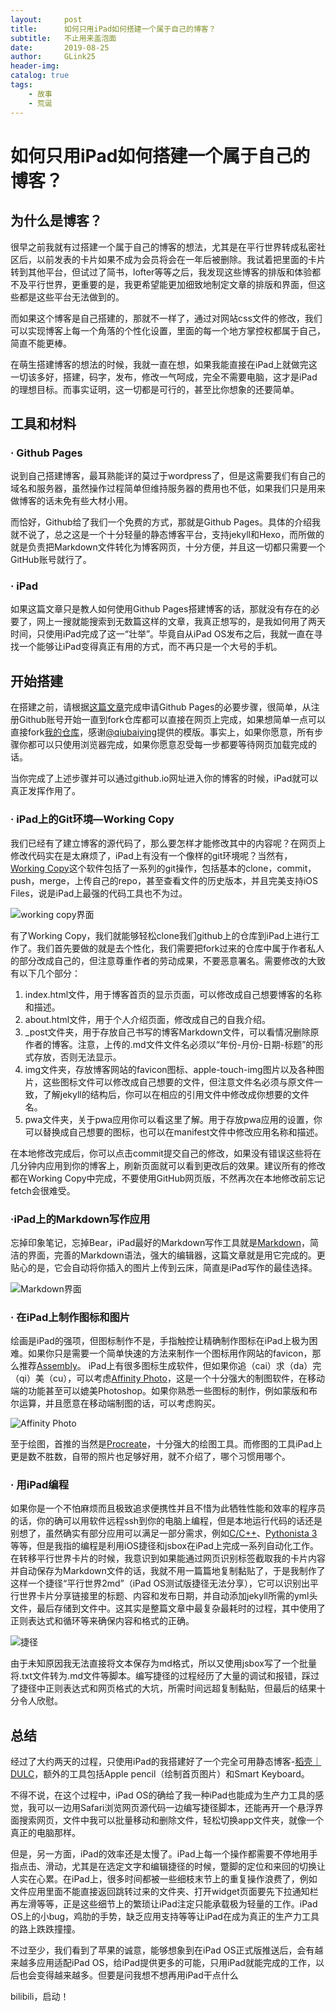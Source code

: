 ```yaml
---
layout:     post
title:      如何只用iPad如何搭建一个属于自己的博客？
subtitle:   不止用来盖泡面
date:       2019-08-25
author:     GLink25
header-img: 
catalog: true
tags:
    - 故事
    - 荒诞
---
```


# 如何只用iPad如何搭建一个属于自己的博客？
## 为什么是博客？
很早之前我就有过搭建一个属于自己的博客的想法，尤其是在平行世界转成私密社区后，以前发表的卡片如果不成为会员将会在一年后被删除。我试着把里面的卡片转到其他平台，但试过了简书，lofter等等之后，我发现这些博客的排版和体验都不及平行世界，更重要的是，我更希望能更加细致地制定文章的排版和界面，但这些都是这些平台无法做到的。

而如果这个博客是自己搭建的，那就不一样了，通过对网站css文件的修改，我们可以实现博客上每一个角落的个性化设置，里面的每一个地方掌控权都属于自己，简直不能更棒。

在萌生搭建博客的想法的时候，我就一直在想，如果我能直接在iPad上就做完这一切该多好，搭建，码字，发布，修改一气呵成，完全不需要电脑，这才是iPad的理想目标。而事实证明，这一切都是可行的，甚至比你想象的还要简单。

## 工具和材料
### · Github Pages
说到自己搭建博客，最耳熟能详的莫过于wordpress了，但是这需要我们有自己的域名和服务器，虽然操作过程简单但维持服务器的费用也不低，如果我们只是用来做博客的话未免有些大材小用。

而恰好，Github给了我们一个免费的方式，那就是Github Pages。具体的介绍我就不说了，总之这是一个十分轻量的静态博客平台，支持jekyll和Hexo，而所做的就是负责把Markdown文件转化为博客网页，十分方便，并且这一切都只需要一个GitHub账号就行了。
### · iPad
如果这篇文章只是教人如何使用Github Pages搭建博客的话，那就没有存在的必要了，网上一搜就能搜索到无数篇这样的文章，我真正想写的，是我如何用了两天时间，只使用iPad完成了这一“壮举”。毕竟自从iPad OS发布之后，我就一直在寻找一个能够让iPad变得真正有用的方式，而不再只是一个大号的手机。
## 开始搭建
在搭建之前，请根据[这篇文章](https://www.jianshu.com/p/e68fba58f75c)完成申请Github Pages的必要步骤，很简单，从注册Github账号开始一直到fork仓库都可以直接在网页上完成，如果想简单一点可以直接fork[我的仓库](https://github.com/glink25/glink25.github.io)，感谢[@qiubaiying](https://github.com/qiubaiying)提供的模版。事实上，如果你愿意，所有步骤你都可以只使用浏览器完成，如果你愿意忍受每一步都要等待网页加载完成的话。

当你完成了上述步骤并可以通过github.io网址进入你的博客的时候，iPad就可以真正发挥作用了。
###  · iPad上的Git环境—Working Copy
我们已经有了建立博客的源代码了，那么要怎样才能修改其中的内容呢？在网页上修改代码实在是太麻烦了，iPad上有没有一个像样的git环境呢？当然有，[Working Copy](https://apps.apple.com/cn/app/working-copy/id896694807)这个软件包括了一系列的git操作，包括基本的clone，commit，push，merge，上传自己的repo，甚至查看文件的历史版本，并且完美支持iOS Files，说是iPad上最强的代码工具也不为过。

![working copy界面](https://i.loli.net/2019/08/25/pQqOGyAUiFvmtbM.jpg)

有了Working Copy，我们就能够轻松clone我们github上的仓库到iPad上进行工作了。我们首先要做的就是去个性化，我们需要把fork过来的仓库中属于作者私人的部分改成自己的，但注意尊重作者的劳动成果，不要恶意署名。需要修改的大致有以下几个部分：

1. index.html文件，用于博客首页的显示页面，可以修改成自己想要博客的名称和描述。
2. about.html文件，用于个人介绍页面，修改成自己的自我介绍。
3. _post文件夹，用于存放自己书写的博客Markdown文件，可以看情况删除原作者的博客。注意，上传的.md文件文件名必须以“年份-月份-日期-标题”的形式存放，否则无法显示。
4. img文件夹，存放博客网站的favicon图标、apple-touch-img图片以及各种图片，这些图标文件可以修改成自己想要的文件，但注意文件名必须与原文件一致，了解jekyll的结构后，你可以在相应的引用文件中修改成你想要的文件名。
5. pwa文件夹，关于pwa应用你可以看这里了解。用于存放pwa应用的设置，你可以替换成自己想要的图标，也可以在manifest文件中修改应用名称和描述。

在本地修改完成后，你可以点击commit提交自己的修改，如果没有错误这些将在几分钟内应用到你的博客上，刷新页面就可以看到更改后的效果。建议所有的修改都在Working Copy中完成，不要使用GitHub网页版，不然再次在本地修改前忘记fetch会很难受。
### ·iPad上的Markdown写作应用
忘掉印象笔记，忘掉Bear，iPad最好的Markdown写作工具就是[Markdown](https://apps.apple.com/cn/app/markdown/id1472328263)，简洁的界面，完善的Markdown语法，强大的编辑器，这篇文章就是用它完成的。更贴心的是，它会自动将你插入的图片上传到云床，简直是iPad写作的最佳选择。

![Markdown界面](https://i.loli.net/2019/08/25/GTnVrRMj6DH8ZYg.jpg)

### · 在iPad上制作图标和图片
绘画是iPad的强项，但图标制作不是，手指触控让精确制作图标在iPad上极为困难。如果你只是需要一个简单快速的方法来制作一个图标用作网站的favicon，那么推荐[Assembly](https://apps.apple.com/cn/app/assembly-art-and-design/id1024210402)。
iPad上有很多图标生成软件，但如果你追（cai）求（da）完（qi）美（cu），可以考虑[Affinity Photo](https://apps.apple.com/cn/app/affinity-photo/id1117941080)，这是一个十分强大的制图软件，在移动端的功能甚至可以媲美Photoshop。如果你熟悉一些图标的制作，例如蒙版和布尔运算，并且愿意在移动端制图的话，可以考虑购买。

![Affinity Photo](https://i.loli.net/2019/08/25/p5lNTQZ4yMwxGm3.jpg)

至于绘图，首推的当然是[Procreate](https://apps.apple.com/cn/app/procreate/id425073498)，十分强大的绘图工具。而修图的工具iPad上更是数不胜数，自带的照片也足够好用，就不介绍了，哪个习惯用哪个。
### · 用iPad编程
如果你是一个不怕麻烦而且极致追求便携性并且不惜为此牺牲性能和效率的程序员的话，你的确可以用软件远程ssh到你的电脑上编程，但是本地运行代码的话还是别想了，虽然确实有部分应用可以满足一部分需求，例如[C/C++](https://apps.apple.com/cn/app/c-c-%24/id1003101482)、[Pythonista 3](https://apps.apple.com/cn/app/pythonista-3/id1085978097)等等，但是我指的编程是利用iOS捷径和jsbox在iPad上完成一系列自动化工作。
在转移平行世界卡片的时候，我意识到如果能通过网页识别标签截取我的卡片内容并自动保存为Markdown文件的话，我就不用一篇篇地复制黏贴了，于是我制作了这样一个捷径“平行世界2md”（iPad OS测试版捷径无法分享），它可以识别出平行世界卡片分享链接里的标题、内容和发布日期，并自动添加jekyll所需的yml头文件，最后存储到文件中。这其实是整篇文章中最复杂最耗时的过程，其中使用了正则表达式和循环等来确保内容和格式的正确。

![捷径](https://i.loli.net/2019/08/25/CXUgY7zw5keLQA9.jpg)

由于未知原因我无法直接将文本保存为md格式，所以又使用jsbox写了一个批量将.txt文件转为.md文件等脚本。编写捷径的过程经历了大量的调试和报错，踩过了捷径中正则表达式和网页格式的大坑，所需时间远超复制黏贴，但最后的结果十分令人欣慰。
## 总结
经过了大约两天的过程，只使用iPad的我搭建好了一个完全可用静态博客-[稻壳｜DULC](https://glink25.github.io/)，额外的工具包括Apple pencil（绘制首页图片）和Smart Keyboard。

不得不说，在这个过程中，iPad OS的确给了我一种iPad也能成为生产力工具的感觉，我可以一边用Safari浏览网页源代码一边编写捷径脚本，还能再开一个悬浮界面搜索网页，文件中我可以批量移动和删除文件，轻松切换app文件夹，就像一个真正的电脑那样。

但是，另一方面，iPad的效率还是太慢了。iPad上每一个操作都需要不停地用手指点击、滑动，尤其是在选定文字和编辑捷径的时候，蹩脚的定位和来回的切换让人实在心累。在iPad上，很多时间都被一些细枝末节上的重复操作浪费了，例如文件应用里面不能直接返回跳转过来的文件夹、打开widget页面要先下拉通知栏再左滑等等，正是这些细节上的繁琐让iPad注定只能承载极为轻量的工作。iPad OS上的小bug，鸡肋的手势，缺乏应用支持等等让iPad在成为真正的生产力工具的路上跌跌撞撞。

不过至少，我们看到了苹果的诚意，能够想象到在iPad OS正式版推送后，会有越来越多应用适配iPad OS，给iPad提供更多的可能，只用iPad就能完成的工作，以后也会变得越来越多。但要是问我想不想再用iPad干点什么

bilibili，启动！